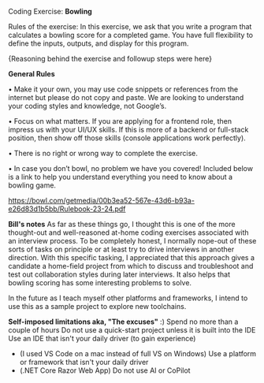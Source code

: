 
Coding Exercise: **Bowling**

Rules of the exercise:
In this exercise, we ask that you write a program that calculates a bowling score for a completed game. You have full flexibility to define the inputs, outputs, and display for this program.

{Reasoning behind the exercise and followup steps were here}

**General Rules**

• Make it your own, you may use code snippets or references from the internet but please do not copy and paste. We are looking to understand your coding styles and knowledge, not Google’s.

• Focus on what matters. If you are applying for a frontend role, then impress us with your UI/UX skills. If this is more of a backend or full-stack position, then show off those skills (console applications work perfectly).

• There is no right or wrong way to complete the exercise.

• In case you don’t bowl, no problem we have you covered! Included below is a link to help you understand everything you need to know about a bowling game.

https://bowl.com/getmedia/00b3ea52-567e-43d6-b93a-e26d83d1b5bb/Rulebook-23-24.pdf

**Bill's notes** 
As far as these things go, I thought this is one of the more thought-out and well-reasoned at-home coding exercises associated with an interview process.  To be completely honest, I normally nope-out of these sorts of tasks on principle or at least try to drive interviews in another direction.   With this specific tasking,  I appreciated that this approach gives a candidate a home-field project from which to discuss and troubleshoot and test out collaboration styles during later interviews.   It also helps that bowling scoring has some interesting problems to solve.   

In the future as I teach myself other platforms and frameworks, I intend to use this as a sample project to explore new toolchains.  

**Self-imposed limitations aka, "The excuses"** :)
Spend no more than a couple of hours
Do not use a quick-start project unless it is built into the IDE
Use an IDE that isn't your daily driver (to gain experience)
   - (I used VS Code on a mac instead of full VS on Windows)
Use a platform or framework that isn't your daily driver 
 - (.NET Core Razor Web App)
 Do not use AI or CoPilot
